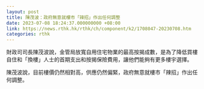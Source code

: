 ```yaml
---
layout: post
title: 陳茂波：政府無意就樓市「辣招」作出任何調整
date: 2023-07-08 18:24:37.000000000 +08:00
link: https://news.rthk.hk/rthk/ch/component/k2/1708047-20230708.htm
categories: rthk
---
```


財政司司長陳茂波說，金管局放寬自用住宅物業的最高按揭成數，是為了降低買樓自住和「換樓」人士的首期支出和按揭保險費用，讓他們能夠有更多樓宇選擇。

陳茂波說，目前樓價仍然相對高，供應仍然偏緊，政府無意就樓市「辣招」作出任何調整。
